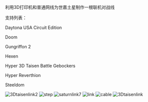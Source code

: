 利用3D打印机和普通网线为世嘉土星制作一根联机对战线


支持列表：

Daytona USA Circuit Edition

Doom

Gungriffon 2

Hexen 

Hyper 3D Taisen Battle Gebockers

Hyper Reverthion

Steeldom


![3Dtaisenlink2](https://github.com/user-attachments/assets/2ed2f78f-08fd-4358-94b8-ad5cedb6b235)
![step](https://github.com/user-attachments/assets/e6113deb-1b35-4347-b296-a7cf643d6497)
![saturnlink7](https://github.com/user-attachments/assets/bc8152fd-3da3-49f4-bfdb-f725893608f2)
![link](https://github.com/user-attachments/assets/3a346a0a-b7cf-481e-aa15-cc2b636e7a42)
![cable](https://github.com/user-attachments/assets/2ea97600-9d03-48ae-b53b-0eaecdbb8460)
![3Dtaisenlink](https://github.com/user-attachments/assets/c8a8512a-14af-42d1-b318-9e2a032c058b)
